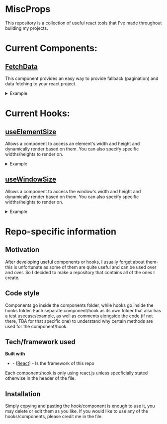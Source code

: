 # MiscProps

This repository is a collection of useful react tools that I've made throughout building my projects.

# Current Components:

## [FetchData](components/fetchdata)

This component provides an easy way to provide fallback (pagination) and data fetching to your react project.

<details>
  <summary>Example</summary>

```JSX
// Where Page is a component
// https://randomuser.me/api is the data to fetch
<Data
    Display={Page}
    Fallback={<h1>Custom Fallback!</h1>}
    whereToFetch="https://randomuser.me/api"
    dummyProp={"testing!"}
    objTest={{firstOne: 1, secondOne: 2}}
/>
// For the example, https://randomuser.me/api" returns the object:
// {firstName: "Zack", lastName: "Santana"}
```

While the component loads, the "Fallback" will render.
Upon loading, "Page" will render **with** the following prop structure:

```javascript
{
    data: {
        firstName: "Zack",
        lastName: "Santana"
    },
    dummyProp: "testing!",
    objTest: {
        firstOne: 1,
        secondOne: 2
    }
}
```

</details>

# Current Hooks:

## [useElementSize](hooks/elementSize)

Allows a component to access an element's width and height and dynamically render based on them. You can also specify specific widths/heights to render on.

<details>
  <summary>Example</summary>

```JSX
export function DisplayDimensions() {
  const ref = useRef(); // Creates the ref to use on the <h1>
  const [width, height] = useElementSize(ref, [800], [20, 30]); // Calls hook, which returns array of [width, height]

  return (
    <div>
      <h1 ref={ref}>Header</h1>
      <p>Width of header: {width}</p>
      <p>Height of header: {height}</p>
    </div>
  );
}
```

The page will render a header and two paragraph tags that display the width and the height of the header.
The paragraph tags (the component) will update only when the width of the header goes to (or passes) 800 or the height of the header goes to (or passes) 20 or 30.

</details>

## [useWindowSize](hooks/windowSize)

Allows a component to access the window's width and height and dynamically render based on them. You can also specify specific widths/heights to render on.

<details>
  <summary>Example</summary>

```JSX
export function DisplayDimensions() {
  const [width, height] = useWindowSize([800], [20, 30]); // Calls hook, which returns array of [width, height]

  return (
    <div>
      <p>Width of header: {width}</p>
      <p>Height of header: {height}</p>
    </div>
  );
}
```

The page will render two paragraph tags, that display the width and height of the window (page).
The paragraph tags (the component) will update only when the width of the window goes to (or passes) 800 or the height of the window goes to (or passes) 20 or 30.

</details>

# Repo-specific information

## Motivation

After developing useful components or hooks, I usually forget about them- this is unfortunate as some of them are quite useful and can be used over and over. So I decided to make a repository that contains all of the ones I create.

## Code style

Components go inside the components folder, while hooks go inside the hooks folder. Each separate component/hook as its own folder that also has a test usecase/example, as well as comments alongside the code (if not there, TBA for that specific one) to understand why certain methods are used for the component/hook.

## Tech/framework used

<b>Built with</b>

<ul>
<li>- [<a href="https://reactjs.org/">React</a>] - Is the framework of this repo</li>
</ul>

Each component/hook is only using react.js unless specficially stated otherwise in the header of the file.

## Installation

Simply copying and pasting the hook/component is enough to use it, you may delete or edit them as you like.
If you would like to use any of the hooks/components, please credit me in the file.
